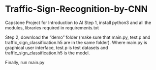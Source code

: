 # Traffic-Sign-Recognition-by-CNN
Capstone Project for Introduction to AI
Step 1, install python3 and all the modules, libraries required in requirements.txt

Step 2, download the “demo” folder (make sure that main.py, test.p and traffic_sign_classification.h5 are in the same folder).
Where main.py is graphical user interface, test.p is test datasets and traffic_sign_classification.h5 is the model.

Finally, run main.py
